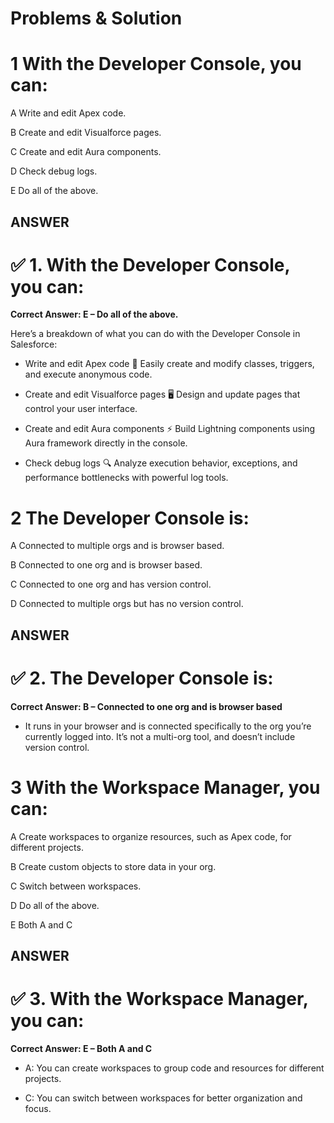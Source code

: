 # Problems & Solution

# 1 With the Developer Console, you can:

A Write and edit Apex code.

B Create and edit Visualforce pages.

C Create and edit Aura components.

D Check debug logs.

E Do all of the above.

## ANSWER

# ✅ 1. With the Developer Console, you can:

**Correct Answer: E – Do all of the above.**

Here’s a breakdown of what you can do with the Developer Console in Salesforce:

* Write and edit Apex code 🧠 Easily create and modify classes, triggers, and execute anonymous code.

* Create and edit Visualforce pages 🖥️ Design and update pages that control your user interface.

* Create and edit Aura components ⚡ Build Lightning components using Aura framework directly in the console.

* Check debug logs 🔍 Analyze execution behavior, exceptions, and performance bottlenecks with powerful log tools.

# 2 The Developer Console is:

A Connected to multiple orgs and is browser based.

B Connected to one org and is browser based.

C Connected to one org and has version control.

D Connected to multiple orgs but has no version control.

## ANSWER

# ✅ 2. The Developer Console is:

**Correct Answer: B – Connected to one org and is browser based**

* It runs in your browser and is connected specifically to the org you’re currently logged into. It’s not a multi-org tool, and doesn’t include version control.


# 3 With the Workspace Manager, you can:

A Create workspaces to organize resources, such as Apex code, for different projects.

B Create custom objects to store data in your org.

C Switch between workspaces.

D Do all of the above.

E Both A and C

## ANSWER

# ✅ 3. With the Workspace Manager, you can:
**Correct Answer: E – Both A and C**

* A: You can create workspaces to group code and resources for different projects.

* C: You can switch between workspaces for better organization and focus.


